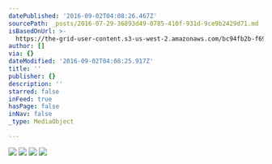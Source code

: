 ```yaml
---
datePublished: '2016-09-02T04:08:26.467Z'
sourcePath: _posts/2016-07-29-36893d49-0785-410f-931d-9ce9b2429d71.md
isBasedOnUrl: >-
  https://the-grid-user-content.s3-us-west-2.amazonaws.com/bc94fb2b-f691-45ec-b147-bb42958e00a0.jpg
author: []
via: {}
dateModified: '2016-09-02T04:08:25.917Z'
title: ''
publisher: {}
description: ''
starred: false
inFeed: true
hasPage: false
inNav: false
_type: MediaObject

---
```

![](https://the-grid-user-content.s3-us-west-2.amazonaws.com/bc94fb2b-f691-45ec-b147-bb42958e00a0.jpg)
![](https://imgflo.herokuapp.com/graph/vahj1ThiexotieMo/a173650fafebf38802b5b2894d5c7765/croprotate.jpg?cropheight=2318&cropwidth=2308&degrees=0&input=https%3A%2F%2Fthe-grid-user-content.s3-us-west-2.amazonaws.com%2Fb5b8d832-4146-4815-b9da-de2743256440.jpg&x=0&y=0)
![](https://imgflo.herokuapp.com/graph/vahj1ThiexotieMo/b573e52ecc565d48e568552592a4aa5f/croprotate.jpg?cropheight=2220&cropwidth=2684&degrees=0&input=https%3A%2F%2Fthe-grid-user-content.s3-us-west-2.amazonaws.com%2F46feb1d2-ff3b-486b-8a93-bd330988d386.jpg&x=0&y=0)
![](https://imgflo.herokuapp.com/graph/vahj1ThiexotieMo/ce33be12fda1f4668f2c7d6ed0d3c9f1/croprotate.jpg?cropheight=2775&cropwidth=2284&degrees=0&input=https%3A%2F%2Fthe-grid-user-content.s3-us-west-2.amazonaws.com%2F98b236ec-5f41-443a-8267-b4129e860f12.jpg&x=0&y=0)